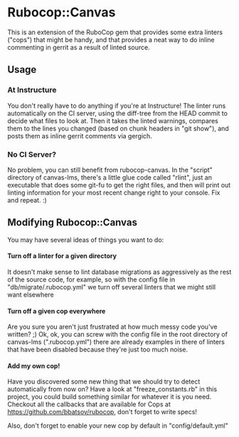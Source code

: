 # Rubocop::Canvas

This is an extension of the RuboCop gem that provides some extra linters
("cops") that might be handy, and that provides a neat way to do
inline commenting in gerrit as a result of linted source.

## Usage

### At Instructure
You don't really have to do anything if you're at Instructure!
The linter runs automatically on the CI server, using the diff-tree from the
HEAD commit to decide what files to look at.  Then it takes the linted warnings,
compares them to the lines you changed
(based on chunk headers in "git show"), and posts them as inline gerrit
comments via gergich.

### No CI Server?
No problem, you can still benefit from rubocop-canvas.  In the
"script" directory of canvas-lms, there's a little glue code called
"rlint", just an executable that does some git-fu to get the right
files, and then will print out linting information for your most
recent change right to your console.   Fix and repeat. :)

## Modifying Rubocop::Canvas
You may have several ideas of things you want to do:

#### Turn off a linter for a given directory
It doesn't make sense to lint database migrations as aggressively
as the rest of the source code, for example, so with the config file
in "db/migrate/.rubocop.yml" we turn off several linters that we might still
want elsewhere

#### Turn off a given cop everywhere
Are you sure you aren't just frustrated at how much messy code you've written?
;)  Ok, ok, you can screw with the config file in the root directory of
canvas-lms (".rubocop.yml") there are already examples in there of linters
that have been disabled because they're just too much noise.

#### Add my own cop!
Have you discovered some new thing that we should try to detect automatically
from now on?  Have a look at "freeze_constants.rb" in this project, you could
build something similar for whatever it is you need.  Checkout
all the callbacks that are available for Cops at https://github.com/bbatsov/rubocop,
don't forget to write specs!

Also, don't forget to enable your new cop by default in "config/default.yml"
